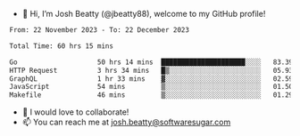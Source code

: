 - 👋 Hi, I’m Josh Beatty (@jbeatty88), welcome to my GitHub profile!

<!--START_SECTION:waka-->

```txt
From: 22 November 2023 - To: 22 December 2023

Total Time: 60 hrs 15 mins

Go                    50 hrs 14 mins  █████████████████████░░░░   83.39 %
HTTP Request          3 hrs 34 mins   █▒░░░░░░░░░░░░░░░░░░░░░░░   05.93 %
GraphQL               1 hr 33 mins    ▓░░░░░░░░░░░░░░░░░░░░░░░░   02.59 %
JavaScript            54 mins         ▒░░░░░░░░░░░░░░░░░░░░░░░░   01.50 %
Makefile              46 mins         ▒░░░░░░░░░░░░░░░░░░░░░░░░   01.29 %
```

<!--END_SECTION:waka-->

- 💞️ I would love to collaborate!
- 📫 You can reach me at josh.beatty@softwaresugar.com

<!---
jbeatty88/jbeatty88 is a ✨ special ✨ repository because its `README.md` (this file) appears on your GitHub profile.
You can click the Preview link to take a look at your changes.
--->
